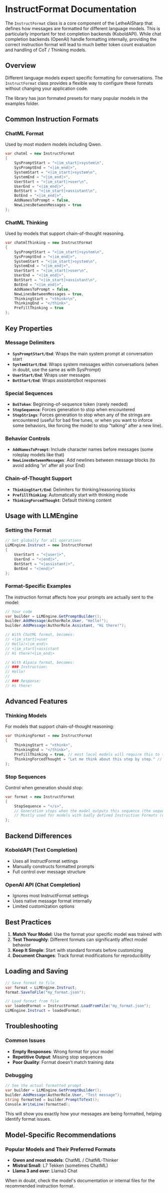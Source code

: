 # InstructFormat Documentation

The `InstructFormat` class is a core component of the LetheAISharp that defines how messages are formatted for different language models. This is particularly important for text completion backends (KoboldAPI). While chat completion backends (OpenAI) handle formatting internally, providing the correct instruction format will lead to much better token count evaluation and handling of CoT / Thinking models.

## Overview

Different language models expect specific formatting for conversations. The `InstructFormat` class provides a flexible way to configure these formats without changing your application code.

The library has json formated presets for many popular models in the examples folder.

## Common Instruction Formats

### ChatML Format
Used by most modern models including Qwen.

```csharp
var chatml = new InstructFormat
{
    SysPromptStart = "<|im_start|>system\n",
    SysPromptEnd = "<|im_end|>",
    SystemStart = "<|im_start|>system\n",
    SystemEnd = "<|im_end|>",
    UserStart = "<|im_start|>user\n", 
    UserEnd = "<|im_end|>",
    BotStart = "<|im_start|>assistant\n",
    BotEnd = "<|im_end|>",
    AddNamesToPrompt = false,
    NewLinesBetweenMessages = true
};
```

### ChatML Thinking
Used by models that support chain-of-thought reasoning.

```csharp
var chatmlThinking = new InstructFormat
{
    SysPromptStart = "<|im_start|>system\n",
    SysPromptEnd = "<|im_end|>",
    SystemStart = "<|im_start|>system\n",
    SystemEnd = "<|im_end|>",
    UserStart = "<|im_start|>user\n", 
    UserEnd = "<|im_end|>",
    BotStart = "<|im_start|>assistant\n",
    BotEnd = "<|im_end|>",
    AddNamesToPrompt = false,
    NewLinesBetweenMessages = true,
    ThinkingStart = "<think>\n",
    ThinkingEnd = "</think>",
    PrefillThinking = true
};
```

## Key Properties

### Message Delimiters

- **`SysPromptStart/End`**: Wraps the main system prompt at conversation start
- **`SystemStart/End`**: Wraps system messages within conversations (when in doubt, use the same as with SysPrompt)
- **`UserStart/End`**: Wraps user messages
- **`BotStart/End`**: Wraps assistant/bot responses

### Special Sequences

- **`BoSToken`**: Beginning-of-sequence token (rarely needed)
- **`StopSequence`**: Forces generation to stop when encountered
- **`StopStrings`**: Forces generation to stop when any of the strings are encountered (useful for bad fine tunes, or when you want to inforce some behaviors, like forcing the model to stop "talking" after a new line).

### Behavior Controls

- **`AddNamesToPrompt`**: Include character names before messages (some roleplay models like that)
- **`NewLinesBetweenMessages`**: Add newlines between message blocks (to avoid adding '\n' after all your End)

### Chain-of-Thought Support

- **`ThinkingStart/End`**: Delimiters for thinking/reasoning blocks
- **`PrefillThinking`**: Automatically start with thinking mode
- **`ThinkingForcedThought`**: Default thinking content

## Usage with LLMEngine

### Setting the Format

```csharp
// Set globally for all operations
LLMEngine.Instruct = new InstructFormat
{
    UserStart = "<|user|>",
    UserEnd = "<|end|>",
    BotStart = "<|assistant|>", 
    BotEnd = "<|end|>"
};
```

### Format-Specific Examples

The instruction format affects how your prompts are actually sent to the model:

```csharp
// Your code
var builder = LLMEngine.GetPromptBuilder();
builder.AddMessage(AuthorRole.User, "Hello!");
builder.AddMessage(AuthorRole.Assistant, "Hi there!");

// With ChatML format, becomes:
// <|im_start|>user
// Hello!<|im_end|>
// <|im_start|>assistant  
// Hi there!<|im_end|>

// With Alpaca format, becomes:
// ### Instruction:
// Hello!
//
// ### Response:
// Hi there!
```

## Advanced Features

### Thinking Models

For models that support chain-of-thought reasoning:

```csharp
var thinkingFormat = new InstructFormat
{
    ThinkingStart = "<think>",
    ThinkingEnd = "</think>",
    PrefillThinking = true, // most local models will require this to trigger CoT mode
    ThinkingForcedThought = "Let me think about this step by step." // optional, leave empty unless you know what you're doing
};
```

### Stop Sequences

Control when generation should stop:

```csharp
var format = new InstructFormat
{
    StopSequence = "</s>",
    // Generation stops when the model outputs this sequence (the sequence is not put into history contrary to Bot/User/...-End sequences)
    // Mostly used for models with badly defined Instruction Formats (old Mistral models) 
};
```

## Backend Differences

### KoboldAPI (Text Completion)
- Uses all InstructFormat settings
- Manually constructs formatted prompts
- Full control over message structure

### OpenAI API (Chat Completion)  
- Ignores most InstructFormat settings
- Uses native message format internally
- Limited customization options

## Best Practices

1. **Match Your Model**: Use the format your specific model was trained with
2. **Test Thoroughly**: Different formats can significantly affect model behavior
3. **Keep It Simple**: Start with standard formats before customizing
4. **Document Changes**: Track format modifications for reproducibility

## Loading and Saving

```csharp
// Save format to file
var format = LLMEngine.Instruct;
format.SaveToFile("my_format.json");

// Load format from file
var loadedFormat = InstructFormat.LoadFromFile("my_format.json");
LLMEngine.Instruct = loadedFormat;
```

## Troubleshooting

### Common Issues

- **Empty Responses**: Wrong format for your model
- **Repetitive Output**: Missing stop sequences
- **Poor Quality**: Format doesn't match training data

### Debugging

```csharp
// See the actual formatted prompt
var builder = LLMEngine.GetPromptBuilder();
builder.AddMessage(AuthorRole.User, "Test message");
string formatted = builder.PromptToText();
Console.WriteLine(formatted);
```

This will show you exactly how your messages are being formatted, helping identify format issues.

## Model-Specific Recommendations

### Popular Models and Their Preferred Formats

- **Qwen and most models**: ChatML / ChatML-Thinker
- **Mistral Small**: L7 Tekken (sometimes ChatML)
- **Llama 3 and over**: Llama3 Chat

When in doubt, check the model's documentation or internal files for the recommended instruction format. 

